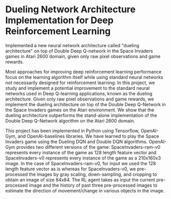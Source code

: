 # Dueling Network Architecture Implementation for Deep Reinforcement Learning
Implemented a new neural network architecture called "dueling architecture" on top of Double Deep Q-network in the Space Invaders games in Atari 2600 domain, given only raw pixel observations and game rewards.

Most approaches for improving deep reinforcement learning performance focus on the learning algorithm itself while using standard neural networks not necessarily designed for reinforcement learning. In this project, we study and implement a potential improvement to the standard neural networks used in Deep Q-learning applications, known as the dueling architecture. Given only raw pixel observations and game rewards, we implement the dueling architecture on top of the Double Deep Q-Network in the Space Invaders games on the Atari environment. We show that the dueling architecture outperforms the stand-alone implementation of the Double Deep Q-Network algorithm on the Atari 2600 domain.

This project has been implemented in Python using Tensorflow, OpenAI-Gym, and OpenAI-baselines libraries. We have learned to play the Space Invaders game using the Dueling DQN and Double DQN algorithms. OpenAI-Gym provides two different versions of the game: SpaceInvaders-ram-v0 represents every instance of the game as 128 length feature vector and SpaceInvaders-v0 represents every instance of the game as a 210x160x3 image. In the case of SpaceInvaders-ram-v0, for input we used the 128 length feature vector as is whereas for SpaceInvaders-v0, we pre-processed the images by gray scaling, down-sampling, and cropping to obtain an image of size 84x84. The RL agent takes as input the current pre-processed image and the history of past three pre-processed images to estimate the direction of movement/change in various objects in the image.

